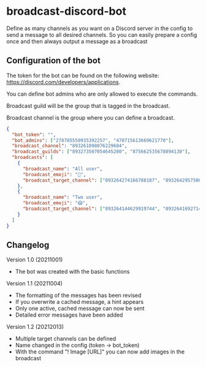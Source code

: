 # broadcast-discord-bot
Define as many channels as you want on a Discord server in the config to send a message to all desired channels. So you can easily prepare a config once and then always output a message as a broadcast

## Configuration of the bot 
The token for the bot can be found on the following website: https://discord.com/developers/applications. 

You can define bot admins who are only allowed to execute the commands.

Broadcast guild will be the group that is tagged in the broadcast.

Broadcast channel is the group where you can define a broadcast.

```json
{
  "bot_token": "",
  "bot_admins": ["278785550935392257", "470715613669621770"],
  "broadcast_channel": "893261098076229684",
  "broadcast_guilds": ["893273507054645280", "875662535678894130"],
  "broadcasts": [
    {
      "broadcast_name": "All user",
      "broadcast_emoji": "💛",
      "broadcast_target_channel": ["893264274166788187", "893264295750664192", "893264321918943262"]
    },
    {
      "broadcast_name": "Two user",
      "broadcast_emoji": "😱",
      "broadcast_target_channel": ["893264144629919744", "893264169271443467"]
    }
  ]
}
```

## Changelog
Version 1.0 (20211001)
+ The bot was created with the basic functions

Version 1.1 (20211004)
+ The formatting of the messages has been revised
+ If you overwrite a cached message, a hint appears
+ Only one active, cached message can now be sent
+ Detailed error messages have been added

Version 1.2 (20212013)
+ Multiple target channels can be defined
+ Name changed in the config (token -> bot_token)
+ With the command "! Image [URL]" you can now add images in the broadcast
